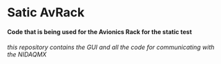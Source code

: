 # Satic AvRack
#### Code that is being used for the Avionics Rack for the static test
###### this repository contains the GUI and all the code for communicating with the NIDAQMX
